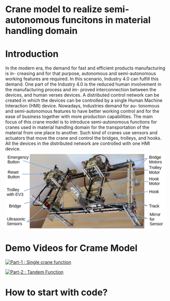 # Crane model to realize semi-autonomous funcitons in material handling domain
# Introduction
In the modern era, the demand for fast and efficient products manufacturing is in-
creasing and for that purpose, autonomous and semi-autonomous working features
are required. In this scenario, Industry 4.0 can fulfill this demand. One part of the
Industry 4.0 is the reduced human involvement in the manufacturing process and im-
proved interconnection between the devices, and human verses devices. A distributed
control network can be created in which the devices can be controlled by a single
Human Machine Interaction (HMI) device. Nowadays, Industries demand for au-
tonomous and semi-autonomous features to have better working control and for the
ease of business together with more production capabilities. The main focus of this crane model is to introduce semi-autonomous functions for cranes used in material handling
domain for the transportation of the material from one place to another. Such kind
of cranes use sensors and actuators that move the crane and control the bridges,
trolleys, and hooks. All the devices in the distributed network are controlled with
one HMI device.
![Image description](https://github.com/muhammadadeelinfo/Distributed_Control_System_OPCUA_4Diac/blob/master/MODEL.png)

# Demo Videos for Crame Model

[![Part-1 : Single crane function]()](https://youtu.be/iavGphjXof4)

[![Part-2 : Tandem Function]()](https://youtu.be/tIWFbKm1I54)

# How to start with code?
